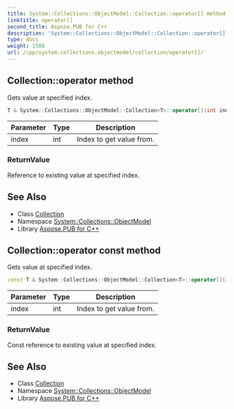 ```yaml
---
title: System::Collections::ObjectModel::Collection::operator[] method
linktitle: operator[]
second_title: Aspose.PUB for C++
description: 'System::Collections::ObjectModel::Collection::operator[] method. Gets value at specified index in C++.'
type: docs
weight: 1500
url: /cpp/system.collections.objectmodel/collection/operator[]/
---
```

## Collection::operator[](int) method


Gets value at specified index.

```cpp
T & System::Collections::ObjectModel::Collection<T>::operator[](int index)
```


| Parameter | Type | Description |
| --- | --- | --- |
| index | int | Index to get value from. |

### ReturnValue

Reference to existing value at specified index.

## See Also

* Class [Collection](../)
* Namespace [System::Collections::ObjectModel](../../)
* Library [Aspose.PUB for C++](../../../)
## Collection::operator[](int) const method


Gets value at specified index.

```cpp
const T & System::Collections::ObjectModel::Collection<T>::operator[](int index) const
```


| Parameter | Type | Description |
| --- | --- | --- |
| index | int | Index to get value from. |

### ReturnValue

Const reference to existing value at specified index.

## See Also

* Class [Collection](../)
* Namespace [System::Collections::ObjectModel](../../)
* Library [Aspose.PUB for C++](../../../)

